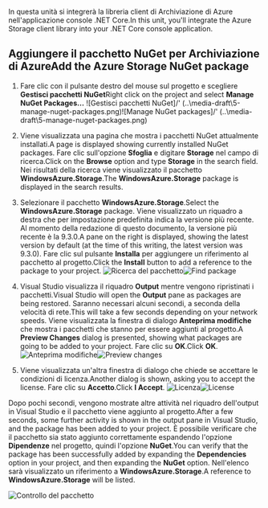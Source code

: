 <span data-ttu-id="4fc42-101">In questa unità si integrerà la libreria client di Archiviazione di Azure nell'applicazione console .NET Core.</span><span class="sxs-lookup"><span data-stu-id="4fc42-101">In this unit, you'll integrate the Azure Storage client library into your .NET Core console application.</span></span>

## <a name="add-the-azure-storage-nuget-package"></a><span data-ttu-id="4fc42-102">Aggiungere il pacchetto NuGet per Archiviazione di Azure</span><span class="sxs-lookup"><span data-stu-id="4fc42-102">Add the Azure Storage NuGet package</span></span>

1. <span data-ttu-id="4fc42-103">Fare clic con il pulsante destro del mouse sul progetto e scegliere **Gestisci pacchetti NuGet**</span><span class="sxs-lookup"><span data-stu-id="4fc42-103">Right click on the project and select **Manage NuGet Packages…**</span></span>
  <span data-ttu-id="4fc42-104">![Gestisci pacchetti NuGet]/' (..\media-draft\5-manage-nuget-packages.png)</span><span class="sxs-lookup"><span data-stu-id="4fc42-104">![Manage NuGet packages]/' (..\media-draft\5-manage-nuget-packages.png)</span></span>

1. <span data-ttu-id="4fc42-105">Viene visualizzata una pagina che mostra i pacchetti NuGet attualmente installati.</span><span class="sxs-lookup"><span data-stu-id="4fc42-105">A page is displayed showing currently installed NuGet packages.</span></span> <span data-ttu-id="4fc42-106">Fare clic sull'opzione **Sfoglia** e digitare **Storage** nel campo di ricerca.</span><span class="sxs-lookup"><span data-stu-id="4fc42-106">Click on the **Browse** option and type **Storage** in the search field.</span></span> <span data-ttu-id="4fc42-107">Nei risultati della ricerca viene visualizzato il pacchetto **WindowsAzure.Storage**.</span><span class="sxs-lookup"><span data-stu-id="4fc42-107">The **WindowsAzure.Storage** package is displayed in the search results.</span></span>

1. <span data-ttu-id="4fc42-108">Selezionare il pacchetto **WindowsAzure.Storage**.</span><span class="sxs-lookup"><span data-stu-id="4fc42-108">Select the **WindowsAzure.Storage** package.</span></span> <span data-ttu-id="4fc42-109">Viene visualizzato un riquadro a destra che per impostazione predefinita indica la versione più recente. Al momento della redazione di questo documento, la versione più recente è la 9.3.0.</span><span class="sxs-lookup"><span data-stu-id="4fc42-109">A pane on the right is displayed, showing the latest version by default (at the time of this writing, the latest version was 9.3.0).</span></span> <span data-ttu-id="4fc42-110">Fare clic sul pulsante **Installa** per aggiungere un riferimento al pacchetto al progetto.</span><span class="sxs-lookup"><span data-stu-id="4fc42-110">Click the **Install** button to add a reference to the package to your project.</span></span>
  <span data-ttu-id="4fc42-111">![Ricerca del pacchetto](..\media-draft\5-find-package.png)</span><span class="sxs-lookup"><span data-stu-id="4fc42-111">![Find package](..\media-draft\5-find-package.png)</span></span>

1. <span data-ttu-id="4fc42-112">Visual Studio visualizza il riquadro **Output** mentre vengono ripristinati i pacchetti.</span><span class="sxs-lookup"><span data-stu-id="4fc42-112">Visual Studio will open the **Output** pane as packages are being restored.</span></span> <span data-ttu-id="4fc42-113">Saranno necessari alcuni secondi, a seconda della velocità di rete.</span><span class="sxs-lookup"><span data-stu-id="4fc42-113">This will take a few seconds depending on your network speeds.</span></span> <span data-ttu-id="4fc42-114">Viene visualizzata la finestra di dialogo **Anteprima modifiche** che mostra i pacchetti che stanno per essere aggiunti al progetto.</span><span class="sxs-lookup"><span data-stu-id="4fc42-114">A **Preview Changes** dialog is presented, showing what packages are going to be added to your project.</span></span> <span data-ttu-id="4fc42-115">Fare clic su **OK**.</span><span class="sxs-lookup"><span data-stu-id="4fc42-115">Click **OK**.</span></span>
  <span data-ttu-id="4fc42-116">![Anteprima modifiche](..\media-draft\5-preview-changes.png)</span><span class="sxs-lookup"><span data-stu-id="4fc42-116">![Preview changes](..\media-draft\5-preview-changes.png)</span></span>

1. <span data-ttu-id="4fc42-117">Viene visualizzata un'altra finestra di dialogo che chiede se accettare le condizioni di licenza.</span><span class="sxs-lookup"><span data-stu-id="4fc42-117">Another dialog is shown, asking you to accept the license.</span></span> <span data-ttu-id="4fc42-118">Fare clic su **Accetto**.</span><span class="sxs-lookup"><span data-stu-id="4fc42-118">Click **I Accept**.</span></span>
  <span data-ttu-id="4fc42-119">![Licenza](..\media-draft\5-licence.png)</span><span class="sxs-lookup"><span data-stu-id="4fc42-119">![License](..\media-draft\5-licence.png)</span></span>

<span data-ttu-id="4fc42-120">Dopo pochi secondi, vengono mostrate altre attività nel riquadro dell'output in Visual Studio e il pacchetto viene aggiunto al progetto.</span><span class="sxs-lookup"><span data-stu-id="4fc42-120">After a few seconds, some further activity is shown in the output pane in Visual Studio, and the package has been added to your project.</span></span>
<span data-ttu-id="4fc42-121">È possibile verificare che il pacchetto sia stato aggiunto correttamente espandendo l'opzione **Dipendenze** nel progetto, quindi l'opzione **NuGet**.</span><span class="sxs-lookup"><span data-stu-id="4fc42-121">You can verify that the package has been successfully added by expanding the **Dependencies** option in your project, and then expanding the **NuGet** option.</span></span> <span data-ttu-id="4fc42-122">Nell'elenco sarà visualizzato un riferimento a **WindowsAzure.Storage**.</span><span class="sxs-lookup"><span data-stu-id="4fc42-122">A reference to **WindowsAzure.Storage** will be listed.</span></span>

![Controllo del pacchetto](..\media-draft\5-package-check.png)
